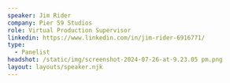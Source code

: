 ```yaml
---
speaker: Jim Rider
company: Pier 59 Studios
role: Virtual Production Supervisor
linkedin: https://www.linkedin.com/in/jim-rider-6916771/
type:
  - Panelist
headshot: /static/img/screenshot-2024-07-26-at-9.23.05 pm.png
layout: layouts/speaker.njk
---
```

